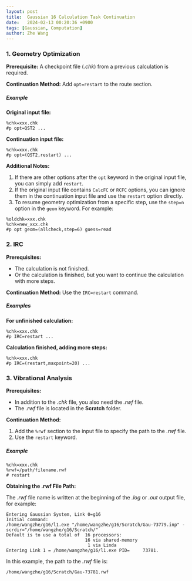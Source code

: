 ```yaml
---
layout: post
title:  Gaussian 16 Calculation Task Continuation
date:   2024-02-13 00:20:36 +0900
tags: [Gaussian, Computation]
author: Zhe Wang
---
```


### 1. Geometry Optimization

**Prerequisite:** A checkpoint file (*.chk*) from a previous calculation is required.

**Continuation Method:** Add `opt=restart` to the route section.

##### Example

**Original input file:**

```
%chk=xxx.chk
#p opt=QST2 ...
```

**Continuation input file:**

```
%chk=xxx.chk
#p opt=(QST2,restart) ...
```

**Additional Notes:**

1. If there are other options after the `opt` keyword in the original input file, you can simply add `restart`.
2. If the original input file contains `CalcFC` or `RCFC` options, you can ignore them in the continuation input file and use the `restart` option directly.
3. To resume geometry optimization from a specific step, use the `step=n` option in the `geom` keyword. For example:
```
%oldchk=xxx.chk
%chk=new_xxx.chk
#p opt geom=(allcheck,step=6) guess=read
```

### 2. IRC

**Prerequisites:**

- The calculation is not finished.
- Or the calculation is finished, but you want to continue the calculation with more steps.

**Continuation Method:** Use the `IRC=restart` command.

##### Examples

**For unfinished calculation:**

```
%chk=xxx.chk
#p IRC=restart ...
```

**Calculation finished, adding more steps:**

```
%chk=xxx.chk
#p IRC=(restart,maxpoint=20) ...
```

### 3. Vibrational Analysis

**Prerequisites:**

- In addition to the *.chk* file, you also need the *.rwf* file.
- The *.rwf* file is located in the **Scratch** folder.

**Continuation Method:**

1. Add the `%rwf` section to the input file to specify the path to the *.rwf* file.
2. Use the `restart` keyword.

##### Example

```
%chk=xxx.chk
%rwf=/path/filename.rwf
# restart
```

**Obtaining the .rwf File Path:**

The *.rwf* file name is written at the beginning of the *.log* or *.out* output file, for example:

```
Entering Gaussian System, Link 0=g16
Initial command:
/home/wangzhe/g16/l1.exe "/home/wangzhe/g16/Scratch/Gau-73779.inp" -scrdir="/home/wangzhe/g16/Scratch/"
Default is to use a total of  16 processors:
                              16 via shared-memory
                               1 via Linda
Entering Link 1 = /home/wangzhe/g16/l1.exe PID=     73781.
```

In this example, the path to the *.rwf* file is:

```
/home/wangzhe/g16/Scratch/Gau-73781.rwf
```